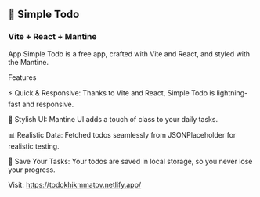 ## 🚀 Simple Todo

### Vite + React + Mantine

App Simple Todo is a free app, crafted with Vite and React, and styled with the Mantine. 

Features

⚡️ Quick & Responsive: Thanks to Vite and React, Simple Todo is lightning-fast and responsive. 

🎨 Stylish UI: Mantine UI adds a touch of class to your daily tasks. 

📊 Realistic Data: Fetched todos seamlessly from JSONPlaceholder for realistic testing. 

💾 Save Your Tasks: Your todos are saved in local storage, so you never lose your progress.

Visit: https://todokhikmmatov.netlify.app/
